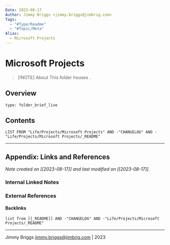```yaml
---
Date: 2023-08-17
Author: Jimmy Briggs <jimmy.briggs@jimbrig.com>
Tags:
  - "#Type/Readme"
  - "#Topic/Meta"
Alias:
  - Microsoft Projects
---
```


# Microsoft Projects

> [!NOTE] About
> This folder houses .

## Overview


```ccard
type: folder_brief_live
```
 

## Contents

```dataview
LIST FROM "Life/Projects/Microsoft Projects" AND -"CHANGELOG" AND -"Life/Projects/Microsoft Projects/_README"
```

***

## Appendix: Links and References

*Note created on [[2023-08-17]] and last modified on [[2023-08-17]].*

### Internal Linked Notes

### External References

#### Backlinks

```dataview
list from [[_README]] AND -"CHANGELOG" AND -"Life/Projects/Microsoft Projects/_README"
```


***

Jimmy Briggs <jimmy.briggs@jimbrig.com> | 2023
